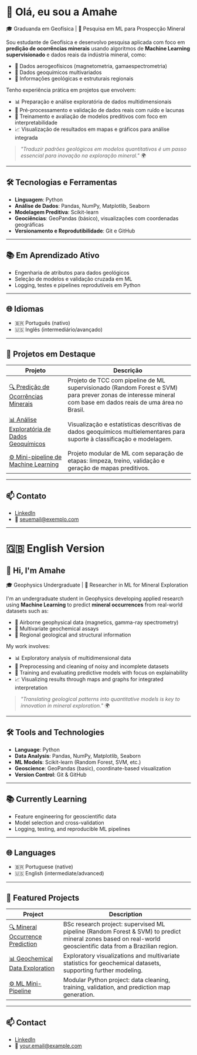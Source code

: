 
# 👋 Olá, eu sou a Amahe

🎓 Graduanda em Geofísica | 🤖 Pesquisa em ML para Prospecção Mineral

Sou estudante de Geofísica e desenvolvo pesquisa aplicada com foco em **predição de ocorrências minerais** usando algoritmos de **Machine Learning supervisionado** e dados reais da indústria mineral, como:

- 🔎 Dados aerogeofísicos (magnetometria, gamaespectrometria)
- 🧪 Dados geoquímicos multivariados
- 🧭 Informações geológicas e estruturais regionais

Tenho experiência prática em projetos que envolvem:

- 📊 Preparação e análise exploratória de dados multidimensionais
- 🧹 Pré-processamento e validação de dados reais com ruído e lacunas
- 🧠 Treinamento e avaliação de modelos preditivos com foco em interpretabilidade
- 📈 Visualização de resultados em mapas e gráficos para análise integrada

> _"Traduzir padrões geológicos em modelos quantitativos é um passo essencial para inovação na exploração mineral."_ 🌍

---

## 🛠️ Tecnologias e Ferramentas

- **Linguagem**: Python  
- **Análise de Dados**: Pandas, NumPy, Matplotlib, Seaborn  
- **Modelagem Preditiva**: Scikit-learn  
- **Geociências**: GeoPandas (básico), visualizações com coordenadas geográficas  
- **Versionamento e Reprodutibilidade**: Git e GitHub  

---

## 📚 Em Aprendizado Ativo

- Engenharia de atributos para dados geológicos
- Seleção de modelos e validação cruzada em ML
- Logging, testes e pipelines reprodutíveis em Python

---

## 🌐 Idiomas

- 🇧🇷 Português (nativo)  
- 🇺🇸 Inglês (intermediário/avançado)  

---

## 📌 Projetos em Destaque

| Projeto | Descrição |
|--------|-----------|
| [🔍 Predição de Ocorrências Minerais](link-do-repo) | Projeto de TCC com pipeline de ML supervisionado (Random Forest e SVM) para prever zonas de interesse mineral com base em dados reais de uma área no Brasil. |
| [📊 Análise Exploratória de Dados Geoquímicos](link-do-repo) | Visualização e estatísticas descritivas de dados geoquímicos multielementares para suporte à classificação e modelagem. |
| [⚙️ Mini-pipeline de Machine Learning](link-do-repo) | Projeto modular de ML com separação de etapas: limpeza, treino, validação e geração de mapas preditivos. |

---

## 📫 Contato

- [LinkedIn](https://www.linkedin.com/in/seu-perfil)  
- 📧 seuemail@exemplo.com  

---

# 🇬🇧 English Version

## 👋 Hi, I'm Amahe

🎓 Geophysics Undergraduate | 🤖 Researcher in ML for Mineral Exploration

I'm an undergraduate student in Geophysics developing applied research using **Machine Learning** to predict **mineral occurrences** from real-world datasets such as:

- 🔎 Airborne geophysical data (magnetics, gamma-ray spectrometry)
- 🧪 Multivariate geochemical assays
- 🧭 Regional geological and structural information

My work involves:

- 📊 Exploratory analysis of multidimensional data  
- 🧹 Preprocessing and cleaning of noisy and incomplete datasets  
- 🧠 Training and evaluating predictive models with focus on explainability  
- 📈 Visualizing results through maps and graphs for integrated interpretation  

> _"Translating geological patterns into quantitative models is key to innovation in mineral exploration."_ 🌍

---

## 🛠️ Tools and Technologies

- **Language**: Python  
- **Data Analysis**: Pandas, NumPy, Matplotlib, Seaborn  
- **ML Models**: Scikit-learn (Random Forest, SVM, etc.)  
- **Geoscience**: GeoPandas (basic), coordinate-based visualization  
- **Version Control**: Git & GitHub  

---

## 📚 Currently Learning

- Feature engineering for geoscientific data  
- Model selection and cross-validation  
- Logging, testing, and reproducible ML pipelines  

---

## 🌐 Languages

- 🇧🇷 Portuguese (native)  
- 🇺🇸 English (intermediate/advanced)  

---

## 📌 Featured Projects

| Project | Description |
|--------|-------------|
| [🔍 Mineral Occurrence Prediction](repo-link) | BSc research project: supervised ML pipeline (Random Forest & SVM) to predict mineral zones based on real-world geoscientific data from a Brazilian region. |
| [📊 Geochemical Data Exploration](repo-link) | Exploratory visualizations and multivariate statistics for geochemical datasets, supporting further modeling. |
| [⚙️ ML Mini-Pipeline](repo-link) | Modular Python project: data cleaning, training, validation, and prediction map generation. |

---

## 📫 Contact

- [LinkedIn](https://www.linkedin.com/in/seu-perfil)  
- 📧 your.email@example.com  
